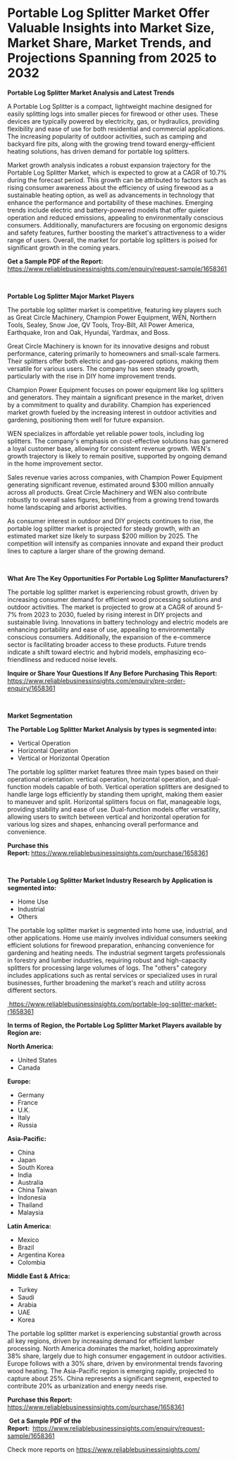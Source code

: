 <p><h1>Portable Log Splitter Market Offer Valuable Insights into Market Size, Market Share, Market Trends, and Projections Spanning from 2025 to 2032</h1></p><p><strong>Portable Log Splitter Market Analysis and Latest Trends</strong></p>
<p><p>A Portable Log Splitter is a compact, lightweight machine designed for easily splitting logs into smaller pieces for firewood or other uses. These devices are typically powered by electricity, gas, or hydraulics, providing flexibility and ease of use for both residential and commercial applications. The increasing popularity of outdoor activities, such as camping and backyard fire pits, along with the growing trend toward energy-efficient heating solutions, has driven demand for portable log splitters.</p><p>Market growth analysis indicates a robust expansion trajectory for the Portable Log Splitter Market, which is expected to grow at a CAGR of 10.7% during the forecast period. This growth can be attributed to factors such as rising consumer awareness about the efficiency of using firewood as a sustainable heating option, as well as advancements in technology that enhance the performance and portability of these machines. Emerging trends include electric and battery-powered models that offer quieter operation and reduced emissions, appealing to environmentally conscious consumers. Additionally, manufacturers are focusing on ergonomic designs and safety features, further boosting the market's attractiveness to a wider range of users. Overall, the market for portable log splitters is poised for significant growth in the coming years.</p></p>
<p><strong>Get a Sample PDF of the Report:&nbsp;</strong> <a href="https://www.reliablebusinessinsights.com/enquiry/request-sample/1658361?utm_campaign=3453&utm_medium=2&utm_source=Github&utm_content=ia&utm_term=08042025&utm_id=portable-log-splitter">https://www.reliablebusinessinsights.com/enquiry/request-sample/1658361</a></p>
<p>&nbsp;</p>
<p><strong>Portable Log Splitter Major Market Players</strong></p>
<p><p>The portable log splitter market is competitive, featuring key players such as Great Circle Machinery, Champion Power Equipment, WEN, Northern Tools, Sealey, Snow Joe, QV Tools, Troy-Bilt, All Power America, Earthquake, Iron and Oak, Hyundai, Yardmax, and Boss. </p><p>Great Circle Machinery is known for its innovative designs and robust performance, catering primarily to homeowners and small-scale farmers. Their splitters offer both electric and gas-powered options, making them versatile for various users. The company has seen steady growth, particularly with the rise in DIY home improvement trends.</p><p>Champion Power Equipment focuses on power equipment like log splitters and generators. They maintain a significant presence in the market, driven by a commitment to quality and durability. Champion has experienced market growth fueled by the increasing interest in outdoor activities and gardening, positioning them well for future expansion.</p><p>WEN specializes in affordable yet reliable power tools, including log splitters. The company's emphasis on cost-effective solutions has garnered a loyal customer base, allowing for consistent revenue growth. WEN's growth trajectory is likely to remain positive, supported by ongoing demand in the home improvement sector.</p><p>Sales revenue varies across companies, with Champion Power Equipment generating significant revenue, estimated around $300 million annually across all products. Great Circle Machinery and WEN also contribute robustly to overall sales figures, benefiting from a growing trend towards home landscaping and arborist activities.</p><p>As consumer interest in outdoor and DIY projects continues to rise, the portable log splitter market is projected for steady growth, with an estimated market size likely to surpass $200 million by 2025. The competition will intensify as companies innovate and expand their product lines to capture a larger share of the growing demand.</p></p>
<p>&nbsp;</p>
<p><strong>What Are The Key Opportunities For Portable Log Splitter Manufacturers?</strong></p>
<p><p>The portable log splitter market is experiencing robust growth, driven by increasing consumer demand for efficient wood processing solutions and outdoor activities. The market is projected to grow at a CAGR of around 5-7% from 2023 to 2030, fueled by rising interest in DIY projects and sustainable living. Innovations in battery technology and electric models are enhancing portability and ease of use, appealing to environmentally conscious consumers. Additionally, the expansion of the e-commerce sector is facilitating broader access to these products. Future trends indicate a shift toward electric and hybrid models, emphasizing eco-friendliness and reduced noise levels.</p></p>
<p><strong>Inquire or Share Your Questions If Any Before Purchasing This Report:</strong> <a href="https://www.reliablebusinessinsights.com/enquiry/pre-order-enquiry/1658361?utm_campaign=3453&utm_medium=2&utm_source=Github&utm_content=ia&utm_term=08042025&utm_id=portable-log-splitter">https://www.reliablebusinessinsights.com/enquiry/pre-order-enquiry/1658361</a></p>
<p>&nbsp;</p>
<p><strong>Market Segmentation</strong></p>
<p><strong>The Portable Log Splitter Market Analysis by types is segmented into:</strong></p>
<p><ul><li>Vertical Operation</li><li>Horizontal Operation</li><li>Vertical or Horizontal Operation</li></ul></p>
<p><p>The portable log splitter market features three main types based on their operational orientation: vertical operation, horizontal operation, and dual-function models capable of both. Vertical operation splitters are designed to handle large logs efficiently by standing them upright, making them easier to maneuver and split. Horizontal splitters focus on flat, manageable logs, providing stability and ease of use. Dual-function models offer versatility, allowing users to switch between vertical and horizontal operation for various log sizes and shapes, enhancing overall performance and convenience.</p></p>
<p><strong>Purchase this Report:&nbsp;</strong><a href="https://www.reliablebusinessinsights.com/purchase/1658361?utm_campaign=3453&utm_medium=2&utm_source=Github&utm_content=ia&utm_term=08042025&utm_id=portable-log-splitter">https://www.reliablebusinessinsights.com/purchase/1658361</a></p>
<p>&nbsp;</p>
<p><strong>The Portable Log Splitter Market Industry Research by Application is segmented into:</strong></p>
<p><ul><li>Home Use</li><li>Industrial</li><li>Others</li></ul></p>
<p><p>The portable log splitter market is segmented into home use, industrial, and other applications. Home use mainly involves individual consumers seeking efficient solutions for firewood preparation, enhancing convenience for gardening and heating needs. The industrial segment targets professionals in forestry and lumber industries, requiring robust and high-capacity splitters for processing large volumes of logs. The "others" category includes applications such as rental services or specialized uses in rural businesses, further broadening the market's reach and utility across different sectors.</p></p>
<p><a href="https://www.reliablebusinessinsights.com/portable-log-splitter-market-r1658361?utm_campaign=3453&utm_medium=2&utm_source=Github&utm_content=ia&utm_term=08042025&utm_id=portable-log-splitter">&nbsp;https://www.reliablebusinessinsights.com/portable-log-splitter-market-r1658361</a></p>
<p><strong>In terms of Region, the Portable Log Splitter Market Players available by Region are:</strong></p>
<p>
    <p> <strong> North America: </strong>
        <ul>
            <li>United States</li>
            <li>Canada</li>
        </ul>
        </p> 
    <p> <strong> Europe: </strong>
        <ul>
            <li>Germany</li>
            <li>France</li>
            <li>U.K.</li>
            <li>Italy</li>
            <li>Russia</li>
        </ul>
        </p> 
    <p> <strong> Asia-Pacific: </strong>
        <ul>
            <li>China</li>
            <li>Japan</li>
            <li>South Korea</li>
            <li>India</li>
            <li>Australia</li>
            <li>China Taiwan</li>
            <li>Indonesia</li>
            <li>Thailand</li>
            <li>Malaysia</li>
        </ul>
        </p> 
    <p> <strong> Latin America: </strong>
        <ul>
            <li>Mexico</li>
            <li>Brazil</li>
            <li>Argentina Korea</li>
            <li>Colombia</li>
        </ul>
        </p> 
    <p> <strong> Middle East & Africa: </strong>
        <ul>
            <li>Turkey</li>
            <li>Saudi</li>
            <li>Arabia</li>
            <li>UAE</li>
            <li>Korea</li>
        </ul>
    </p>
    </p>
<p><p>The portable log splitter market is experiencing substantial growth across all key regions, driven by increasing demand for efficient lumber processing. North America dominates the market, holding approximately 38% share, largely due to high consumer engagement in outdoor activities. Europe follows with a 30% share, driven by environmental trends favoring wood heating. The Asia-Pacific region is emerging rapidly, projected to capture about 25%. China represents a significant segment, expected to contribute 20% as urbanization and energy needs rise.</p></p>
<p><strong>Purchase this Report: </strong><a href="https://www.reliablebusinessinsights.com/purchase/1658361?utm_campaign=3453&utm_medium=2&utm_source=Github&utm_content=ia&utm_term=08042025&utm_id=portable-log-splitter">https://www.reliablebusinessinsights.com/purchase/1658361</a></p>
<p>&nbsp;<strong>Get a Sample PDF of the Report:&nbsp;&nbsp;</strong><a href="https://www.reliablebusinessinsights.com/enquiry/request-sample/1658361?utm_campaign=3453&utm_medium=2&utm_source=Github&utm_content=ia&utm_term=08042025&utm_id=portable-log-splitter">https://www.reliablebusinessinsights.com/enquiry/request-sample/1658361</a></p>
<p><strong></strong></p>
<p>Check more reports on <a href="https://www.reliablebusinessinsights.com/?utm_campaign=3453&utm_medium=2&utm_source=Github&utm_content=ia&utm_term=08042025&utm_id=portable-log-splitter">https://www.reliablebusinessinsights.com/</a></p>